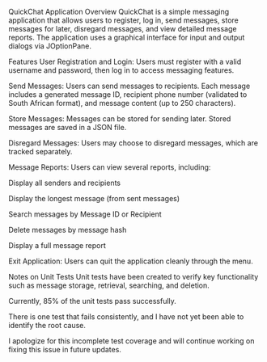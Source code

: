 QuickChat Application
Overview
QuickChat is a simple messaging application that allows users to register, log in, send messages, store messages for later, disregard messages, and view detailed message reports. The application uses a graphical interface for input and output dialogs via JOptionPane.

Features
User Registration and Login:
Users must register with a valid username and password, then log in to access messaging features.

Send Messages:
Users can send messages to recipients. Each message includes a generated message ID, recipient phone number (validated to South African format), and message content (up to 250 characters).

Store Messages:
Messages can be stored for sending later. Stored messages are saved in a JSON file.

Disregard Messages:
Users may choose to disregard messages, which are tracked separately.

Message Reports:
Users can view several reports, including:

Display all senders and recipients

Display the longest message (from sent messages)

Search messages by Message ID or Recipient

Delete messages by message hash

Display a full message report

Exit Application:
Users can quit the application cleanly through the menu.




Notes on Unit Tests
Unit tests have been created to verify key functionality such as message storage, retrieval, searching, and deletion.

Currently, 85% of the unit tests pass successfully.

There is one test that fails consistently, and I have not yet been able to identify the root cause.

I apologize for this incomplete test coverage and will continue working on fixing this issue in future updates.
